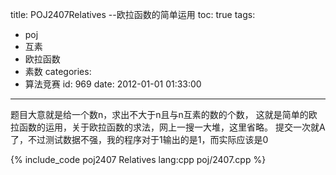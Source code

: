 title: POJ2407Relatives --欧拉函数的简单运用
toc: true
tags:
  - poj
  - 互素
  - 欧拉函数
  - 素数
categories:
  - 算法竞赛
id: 969
date: 2012-01-01 01:33:00
---

题目大意就是给一个数n，求出不大于n且与n互素的数的个数，
这就是简单的欧拉函数的运用，关于欧拉函数的求法，网上一搜一大堆，这里省略。
提交一次就A了，不过测试数据不强，我的程序对于1输出的是1，而实际应该是0

{% include_code poj2407 Relatives lang:cpp poj/2407.cpp %}